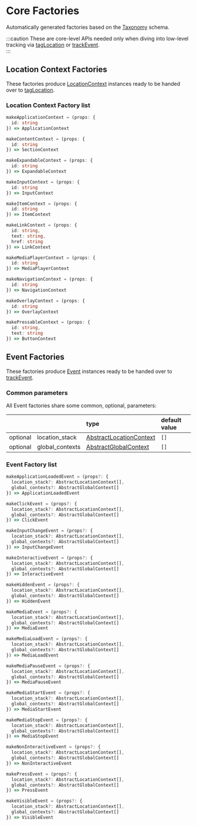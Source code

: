 # Core Factories

Automatically generated factories based on the [Taxonomy](/taxonomy/introduction.md) schema. 

:::caution
These are core-level APIs needed only when diving into low-level tracking via [tagLocation](/tracking/api-reference/locationTaggers/tagLocation.md) or [trackEvent](/tracking/api-reference/eventTrackers/trackEvent.md).   
:::

## Location Context Factories
These factories produce [LocationContext](/taxonomy/reference/location-contexts/overview.md) instances ready to be handed over to [tagLocation](/tracking/api-reference/locationTaggers/tagLocation.md).

### Location Context Factory list

```typescript
makeApplicationContext = (props: { 
  id: string 
}) => ApplicationContext
```

```typescript
makeContentContext = (props: { 
  id: string 
}) => SectionContext
```

```typescript
makeExpandableContext = (props: { 
  id: string 
}) => ExpandableContext
```

```typescript
makeInputContext = (props: { 
  id: string 
}) => InputContext
```

```typescript
makeItemContext = (props: { 
  id: string 
}) => ItemContext
```

```typescript
makeLinkContext = (props: { 
  id: string, 
  text: string, 
  href: string 
}) => LinkContext
```

```typescript
makeMediaPlayerContext = (props: { 
  id: string 
}) => MediaPlayerContext
```

```typescript
makeNavigationContext = (props: { 
  id: string 
}) => NavigationContext
```

```typescript
makeOverlayContext = (props: { 
  id: string 
}) => OverlayContext
```

```typescript
makePressableContext = (props: { 
  id: string, 
  text: string 
}) => ButtonContext
```

## Event Factories
These factories produce [Event](/taxonomy/reference/events/overview.md) instances ready to be handed over to [trackEvent](/tracking/api-reference/eventTrackers/trackEvent.md).

### Common parameters
All Event factories share some common, optional, parameters: 

|          |                 | type                                                                         | default value
| :-:      | :--             | :--                                                                          | :--           
| optional | location_stack  | [AbstractLocationContext](/taxonomy/reference/location-contexts/overview.md) | `[]` 
| optional | global_contexts | [AbstractGlobalContext](/taxonomy/reference/location-contexts/overview.md)   | `[]`

### Event Factory list

```typescript
makeApplicationLoadedEvent = (props?: {
  location_stack?: AbstractLocationContext[],
  global_contexts?: AbstractGlobalContext[]
}) => ApplicationLoadedEvent
```

```typescript
makeClickEvent = (props?: {
  location_stack?: AbstractLocationContext[],
  global_contexts?: AbstractGlobalContext[]
}) => ClickEvent
```

```typescript
makeInputChangeEvent = (props?: {
  location_stack?: AbstractLocationContext[],
  global_contexts?: AbstractGlobalContext[]
}) => InputChangeEvent
```

```typescript
makeInteractiveEvent = (props?: {
  location_stack?: AbstractLocationContext[],
  global_contexts?: AbstractGlobalContext[]
}) => InteractiveEvent
```

```typescript
makeHiddenEvent = (props?: {
  location_stack?: AbstractLocationContext[],
  global_contexts?: AbstractGlobalContext[]
}) => HiddenEvent
```

```typescript
makeMediaEvent = (props?: {
  location_stack?: AbstractLocationContext[],
  global_contexts?: AbstractGlobalContext[]
}) => MediaEvent
```

```typescript
makeMediaLoadEvent = (props?: {
  location_stack?: AbstractLocationContext[],
  global_contexts?: AbstractGlobalContext[]
}) => MediaLoadEvent
```

```typescript
makeMediaPauseEvent = (props?: {
  location_stack?: AbstractLocationContext[],
  global_contexts?: AbstractGlobalContext[]
}) => MediaPauseEvent
```

```typescript
makeMediaStartEvent = (props?: {
  location_stack?: AbstractLocationContext[],
  global_contexts?: AbstractGlobalContext[]
}) => MediaStartEvent
```

```typescript
makeMediaStopEvent = (props?: {
  location_stack?: AbstractLocationContext[],
  global_contexts?: AbstractGlobalContext[]
}) => MediaStopEvent
```

```typescript
makeNonInteractiveEvent = (props?: {
  location_stack?: AbstractLocationContext[],
  global_contexts?: AbstractGlobalContext[]
}) => NonInteractiveEvent
```

```typescript
makePressEvent = (props?: {
  location_stack?: AbstractLocationContext[],
  global_contexts?: AbstractGlobalContext[]
}) => PressEvent
```

```typescript
makeVisibleEvent = (props?: {
  location_stack?: AbstractLocationContext[],
  global_contexts?: AbstractGlobalContext[]
}) => VisibleEvent
```

